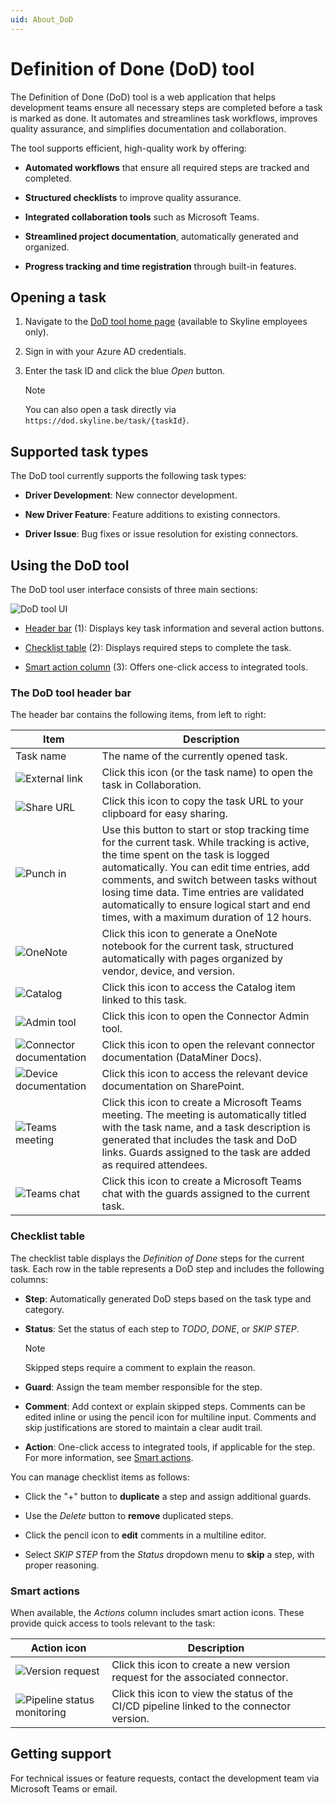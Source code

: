 ```yaml
---
uid: About_DoD
---
```


# Definition of Done (DoD) tool

The Definition of Done (DoD) tool is a web application that helps development teams ensure all necessary steps are completed before a task is marked as done. It automates and streamlines task workflows, improves quality assurance, and simplifies documentation and collaboration.

The tool supports efficient, high-quality work by offering:

- **Automated workflows** that ensure all required steps are tracked and completed.

- **Structured checklists** to improve quality assurance.

- **Integrated collaboration tools** such as Microsoft Teams.

- **Streamlined project documentation**, automatically generated and organized.

- **Progress tracking and time registration** through built-in features.

## Opening a task

1. Navigate to the [DoD tool home page](https://dod.skyline.be) (available to Skyline employees only).

1. Sign in with your Azure AD credentials.

1. Enter the task ID and click the blue *Open* button.

   > [!NOTE]
   > You can also open a task directly via `https://dod.skyline.be/task/{taskId}`.

## Supported task types

The DoD tool currently supports the following task types:

- **Driver Development**: New connector development.

- **New Driver Feature**: Feature additions to existing connectors.

- **Driver Issue**: Bug fixes or issue resolution for existing connectors.

## Using the DoD tool

The DoD tool user interface consists of three main sections:

![DoD tool UI](~/develop/images/DoD_UI.png)

- [Header bar](#the-dod-tool-header-bar) (1): Displays key task information and several action buttons.

- [Checklist table](#checklist-table) (2): Displays required steps to complete the task.

- [Smart action column](#smart-actions) (3): Offers one-click access to integrated tools.

### The DoD tool header bar

The header bar contains the following items, from left to right:

| Item | Description |
|--|--|
| Task name | The name of the currently opened task. |
| ![External link](~/develop/images/DoD_External_Link.png) | Click this icon (or the task name) to open the task in Collaboration. |
| ![Share URL](~/develop/images/DoD_Share_URL.png) | Click this icon to copy the task URL to your clipboard for easy sharing. |
| ![Punch in](~/develop/images/DoD_Punch_in.png) | Use this button to start or stop tracking time for the current task. While tracking is active, the time spent on the task is logged automatically. You can edit time entries, add comments, and switch between tasks without losing time data. Time entries are validated automatically to ensure logical start and end times, with a maximum duration of 12 hours. |
| ![OneNote](~/develop/images/DoD_OneNote.png) | Click this icon to generate a OneNote notebook for the current task, structured automatically with pages organized by vendor, device, and version. |
| ![Catalog](~/develop/images/DoD_Catalog.png) | Click this icon to access the Catalog item linked to this task. |
| ![Admin tool](~/develop/images/DoD_Admin_Tool.png) | Click this icon to open the Connector Admin tool. |
| ![Connector documentation](~/develop/images/DoD_Connector_Documentation.png) | Click this icon to open the relevant connector documentation (DataMiner Docs). |
| ![Device documentation](~/develop/images/DoD_Device_Documentation.png) | Click this icon to access the relevant device documentation on SharePoint. |
| ![Teams meeting](~/develop/images/DoD_Teams_Meeting.png) | Click this icon to create a Microsoft Teams meeting. The meeting is automatically titled with the task name, and a task description is generated that includes the task and DoD links. Guards assigned to the task are added as required attendees. |
| ![Teams chat](~/develop/images/DoD_Teams_Chat.png) | Click this icon to create a Microsoft Teams chat with the guards assigned to the current task. |

### Checklist table

The checklist table displays the *Definition of Done* steps for the current task. Each row in the table represents a DoD step and includes the following columns:

- **Step**: Automatically generated DoD steps based on the task type and category.

- **Status**: Set the status of each step to *TODO*, *DONE*, or *SKIP STEP*.

  > [!NOTE]
  > Skipped steps require a comment to explain the reason.

- **Guard**: Assign the team member responsible for the step.

- **Comment**: Add context or explain skipped steps. Comments can be edited inline or using the pencil icon for multiline input. Comments and skip justifications are stored to maintain a clear audit trail.

- **Action**: One-click access to integrated tools, if applicable for the step. For more information, see [Smart actions](#smart-actions).

You can manage checklist items as follows:

- Click the "+" button to **duplicate** a step and assign additional guards.

- Use the *Delete* button to **remove** duplicated steps.

- Click the pencil icon to **edit** comments in a multiline editor.

- Select *SKIP STEP* from the *Status* dropdown menu to **skip** a step, with proper reasoning.

### Smart actions

When available, the *Actions* column includes smart action icons. These provide quick access to tools relevant to the task:

| Action icon | Description |
|--|--|
| ![Version request](~/develop/images/DoD_Version_Request.png) | Click this icon to create a new version request for the associated connector. |
| ![Pipeline status monitoring](~/develop/images/DoD_CICD.png) | Click this icon to view the status of the CI/CD pipeline linked to the connector version. |

## Getting support

For technical issues or feature requests, contact the development team via Microsoft Teams or email.
